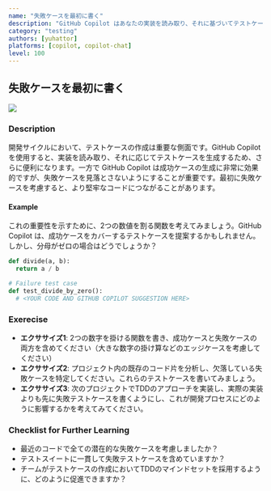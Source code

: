 ```yaml
---
name: "失敗ケースを最初に書く"
description: "GitHub Copilot はあなたの実装を読み取り、それに基づいてテストケースを生成します。そのため GitHub Copilot 成功ケースに対してのみテストケースを生成する傾向があります。失敗ケースを忘れないように注意してください。"
category: "testing"
authors: [yuhattor]
platforms: [copilot, copilot-chat]
level: 100
---
```


## 失敗ケースを最初に書く

<img src="https://img.shields.io/badge/Lv0-Pattern_Idea-blueviolet">

### Description

開発サイクルにおいて、テストケースの作成は重要な側面です。GitHub Copilot を使用すると、実装を読み取り、それに応じてテストケースを生成するため、さらに便利になります。一方で GitHub Copilot は成功ケースの生成に非常に効果的ですが、失敗ケースを見落とさないようにすることが重要です。最初に失敗ケースを考慮すると、より堅牢なコードにつながることがあります。

#### Example

これの重要性を示すために、2つの数値を割る関数を考えてみましょう。GitHub Copilot は、成功ケースをカバーするテストケースを提案するかもしれません。しかし、分母がゼロの場合はどうでしょうか？

```python
def divide(a, b):
  return a / b

# Failure test case
def test_divide_by_zero():
  # <YOUR CODE AND GITHUB COPILOT SUGGESTION HERE>
```

### Exerecise

- **エクササイズ1**: 2つの数字を掛ける関数を書き、成功ケースと失敗ケースの両方を含めてください（大きな数字の掛け算などのエッジケースを考慮してください）
- **エクササイズ2**: プロジェクト内の既存のコード片を分析し、欠落している失敗ケースを特定してください。これらのテストケースを書いてみましょう。
- **エクササイズ3**: 次のプロジェクトでTDDのアプローチを実装し、実際の実装よりも先に失敗テストケースを書くようにし、これが開発プロセスにどのように影響するかを考えてみてください。

### Checklist for Further Learning

- 最近のコードで全ての潜在的な失敗ケースを考慮しましたか？
- テストスイートに一貫して失敗テストケースを含めていますか？
- チームがテストケースの作成においてTDDのマインドセットを採用するように、どのように促進できますか？
